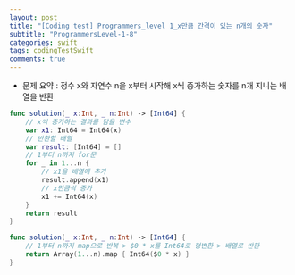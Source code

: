 ```yaml
---
layout: post
title: "[Coding test] Programmers_level 1_x만큼 간격이 있는 n개의 숫자"
subtitle: "ProgrammersLevel-1-8"
categories: swift
tags: codingTestSwift
comments: true
---
```


* 문제 요약 : 정수 x와 자연수 n을 x부터 시작해 x씩 증가하는 숫자를 n개 지니는 배열을 반환

```swift
func solution(_ x:Int, _ n:Int) -> [Int64] {
    // x씩 증가하는 결과를 담을 변수
    var x1: Int64 = Int64(x)
    // 반환할 배열
    var result: [Int64] = []
    // 1부터 n까지 for문
    for _ in 1...n {
        // x1을 배열에 추가
        result.append(x1)
        // x만큼씩 증가
        x1 += Int64(x)
    }
    return result
}
```

```swift
func solution(_ x:Int, _ n:Int) -> [Int64] {
    // 1부터 n까지 map으로 반복 > $0 * x를 Int64로 형변환 > 배열로 반환
    return Array(1...n).map { Int64($0 * x) }
}
```